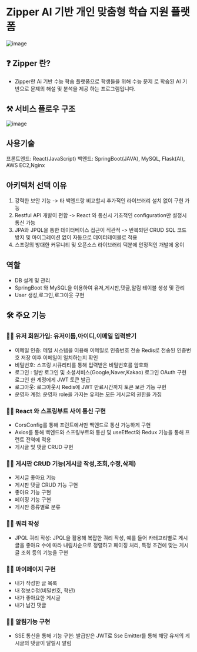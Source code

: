 # Zipper AI 기반 개인 맞춤형 학습 지원 플랫폼
![image](https://github.com/user-attachments/assets/e9772ecc-4800-443a-8615-bd045c373531)


## ❓ Zipper 란?
- Zipper란 Ai 기반 수능 학습 플랫폼으로  학생들을 위해 수능 문제 로 학습된 AI 기반으로 문제의 해설 및 분석을 제공 하는 프로그램입니다.

## ⚒ 서비스 플로우 구조
![image](https://github.com/user-attachments/assets/ee4cb836-d8c4-403f-9607-f8790a612775)




## 사용기술

프론트엔드: React(JavaScript)
백엔드: SpringBoot(JAVA), MySQL, Flask(AI), AWS EC2,Nginx

## 아키텍처 선택 이유
1.  강력한 보안 기능 -> 타 백엔드랑 비교할시 추가적인 라이브러리 설치 없이 구현 가능
2.  Restful API 개발이 편함 -> React 와 통신시 기초적인 configuration만 설정시 통신 가능
3.  JPA와 JPQL을 통한 데이터베이스 접근이 직관적 -> 반복되던 CRUD SQL 코드 방지 및 마이그레이션 없이 자동으로 데이터테이블로 적용
4.  스프링의 방대한 커뮤니티 및 오픈소스 라이브러리 덕분에 안정적인 개발에 용이

## 역할

- DB 설계 및 관리
- SpringBoot 와 MySQL을 이용하여 유저,게시판,댓글,알림 테이블 생성 및 관리
- User 생성,로그인,로그아웃 구현

## 🛠 주요 기능
### 🙋‍♀️ 유저 회원가입: 유저이름,아이디,이메일 입력받기
- 이메일 인증: 메일 시스템을 이용해 이메일로 인증번호 전송 Redis로 전송된 인증번호 저장 이후 이메일이 일치하는지 확인
- 비밀번호: 스프링 시큐리티를 통해 입력받은 비밀번호를 암호화
- 로그인 : 일반 로그인 및 소셜서비스(Google,Naver,Kakao) 로그인 OAuth 구현 로그인 한 계정에게 JWT 토큰 발급
- 로그아웃: 로그아웃시 Redis에 JWT 만료시간까지 토큰 보관 기능 구현
- 운영자 계정: 운영자 role을 가지는 유저는 모든 게시글의 권한을 가짐

### 🙋‍♀️ React 와 스프링부트 사이 통신 구현

- CorsConfig를 통해 프런트에서만 백엔드로 통신 가능하게 구현
- Axios를 통해 백엔드와 스프링부트와 통신 및 useEffect와 Redux 기능을 통해 프런트 전역에 적용
- 게시글 및 댓글 CRUD 구현

### 🙋‍♀️ 게시판 CRUD 기능(게시글 작성,조회,수정,삭제)
- 게시글 좋아요 기능
- 게시판 댓글 CRUD 기능 구현
- 좋아요 기능 구현
- 페이징 기능 구현
- 게시판 종류별로 분류

### 🙋‍♀️ 쿼리 작성
- JPQL 쿼리 작성: JPQL을 활용해 복잡한 쿼리 작성, 예를 들어 카테고리별로 게시글을 좋아요 수에 따라 내림차순으로 정렬하고 페이징 처리, 특정 조건에 맞는 게시글 조회 등의 기능을 구현

### 🙋‍♀️ 마이페이지 구현

- 내가 작성한 글 목록
- 내 정보수정(비밀번호, 학년)
- 내가 좋아요한 게시글
- 내가 남긴 댓글

### 🙋‍♀️ 알림기능 구현

- SSE 통신을 통해 기능 구현: 발급받은 JWT로 Sse Emitter를 통해 해당 유저의 게시글의 댓글이 달릴시 알림
